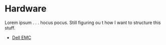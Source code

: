 # Hardware

Lorem ipsum . . . hocus pocus. Still figuring ou t how I want to structure this stuff.

- [Dell EMC](dell-emc.md)
